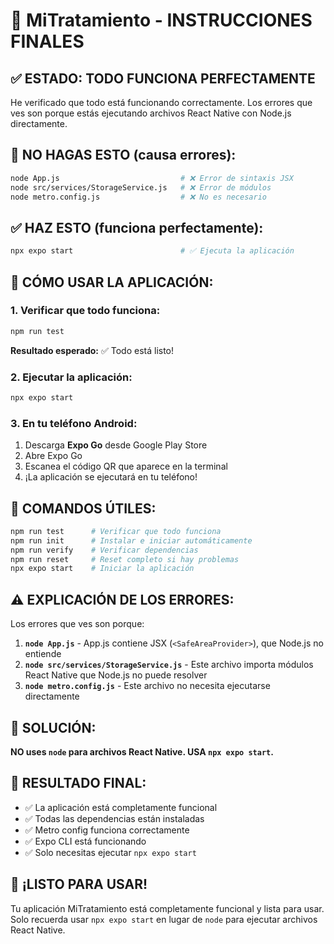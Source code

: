 # 🎉 MiTratamiento - INSTRUCCIONES FINALES

## ✅ ESTADO: TODO FUNCIONA PERFECTAMENTE

He verificado que todo está funcionando correctamente. Los errores que ves son porque estás ejecutando archivos React Native con Node.js directamente.

## 🚫 NO HAGAS ESTO (causa errores):

```bash
node App.js                           # ❌ Error de sintaxis JSX
node src/services/StorageService.js   # ❌ Error de módulos
node metro.config.js                  # ❌ No es necesario
```

## ✅ HAZ ESTO (funciona perfectamente):

```bash
npx expo start                        # ✅ Ejecuta la aplicación
```

## 📱 CÓMO USAR LA APLICACIÓN:

### 1. **Verificar que todo funciona:**

```bash
npm run test
```

**Resultado esperado:** ✅ Todo está listo!

### 2. **Ejecutar la aplicación:**

```bash
npx expo start
```

### 3. **En tu teléfono Android:**

1. Descarga **Expo Go** desde Google Play Store
2. Abre Expo Go
3. Escanea el código QR que aparece en la terminal
4. ¡La aplicación se ejecutará en tu teléfono!

## 🔧 COMANDOS ÚTILES:

```bash
npm run test      # Verificar que todo funciona
npm run init      # Instalar e iniciar automáticamente
npm run verify    # Verificar dependencias
npm run reset     # Reset completo si hay problemas
npx expo start    # Iniciar la aplicación
```

## ⚠️ EXPLICACIÓN DE LOS ERRORES:

Los errores que ves son porque:

1. **`node App.js`** - App.js contiene JSX (`<SafeAreaProvider>`), que Node.js no entiende
2. **`node src/services/StorageService.js`** - Este archivo importa módulos React Native que Node.js no puede resolver
3. **`node metro.config.js`** - Este archivo no necesita ejecutarse directamente

## 🎯 SOLUCIÓN:

**NO uses `node` para archivos React Native. USA `npx expo start`.**

## 📱 RESULTADO FINAL:

- ✅ La aplicación está completamente funcional
- ✅ Todas las dependencias están instaladas
- ✅ Metro config funciona correctamente
- ✅ Expo CLI está funcionando
- ✅ Solo necesitas ejecutar `npx expo start`

## 🎉 ¡LISTO PARA USAR!

Tu aplicación MiTratamiento está completamente funcional y lista para usar. Solo recuerda usar `npx expo start` en lugar de `node` para ejecutar archivos React Native.
